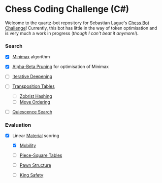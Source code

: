 # Chess Coding Challenge (C#)

Welcome to the quartz-bot repository for Sebastian Lague's [Chess Bot Challenge](https://github.com/SebLague/Chess-Challenge)! Currently, this bot has little in the way of token optimisation and is very much a work in progress (*though I can't beat it anymore!*).

### Search
- [x] [Minimax](https://www.chessprogramming.org/Minimax) algorithm
- [x] [Alpha-Beta Pruning](https://www.chessprogramming.org/Alpha-Beta) for optimisation of Minimax
- [ ] [Iterative Deepening](https://www.chessprogramming.org/Iterative_Deepening) 
- [ ] [Transposition Tables](https://www.chessprogramming.org/Transposition_Table)
  - [ ] [Zobrist Hashing](https://www.chessprogramming.org/Zobrist_Hashing)
  - [ ] [Move Ordering](https://www.chessprogramming.org/Move_Ordering)
- [ ] [Quiescence Search](https://www.chessprogramming.org/Quiescence_Search)


### Evaluation
- [x] Linear [Material](https://www.chessprogramming.org/Material) scoring
  - [x] [Mobility](https://www.chessprogramming.org/Mobility)
  - [ ] [Piece-Square Tables](https://www.chessprogramming.org/Piece-Square_Tables)
  - [ ] [Pawn Structure](https://www.chessprogramming.org/Pawn_Structure)
  - [ ] [King Safety](https://www.chessprogramming.org/King_Safety)


